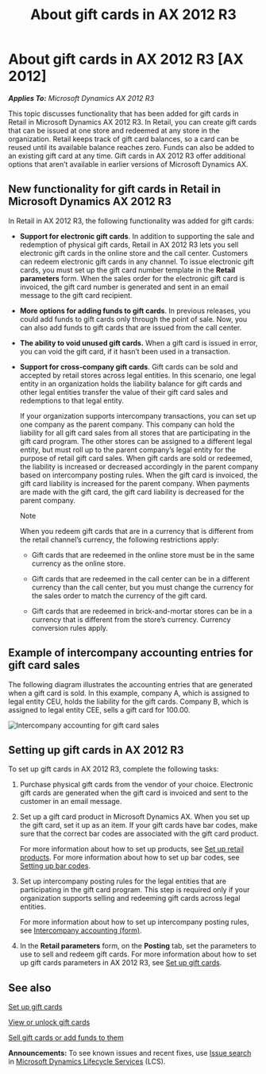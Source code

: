 ﻿---
title: About gift cards in AX 2012 R3
TOCTitle: About gift cards in AX 2012 R3
ms:assetid: d457f119-8160-4253-a9b9-567b27aca8d3
ms:mtpsurl: https://technet.microsoft.com/en-us/library/Dn497834(v=AX.60)
ms:contentKeyID: 62200164
ms.date: 05/02/2014
mtps_version: v=AX.60
---

# About gift cards in AX 2012 R3 [AX 2012]


_**Applies To:** Microsoft Dynamics AX 2012 R3_

This topic discusses functionality that has been added for gift cards in Retail in Microsoft Dynamics AX 2012 R3. In Retail, you can create gift cards that can be issued at one store and redeemed at any store in the organization. Retail keeps track of gift card balances, so a card can be reused until its available balance reaches zero. Funds can also be added to an existing gift card at any time. Gift cards in AX 2012 R3 offer additional options that aren’t available in earlier versions of Microsoft Dynamics AX.

## New functionality for gift cards in Retail in Microsoft Dynamics AX 2012 R3

In Retail in AX 2012 R3, the following functionality was added for gift cards:

  - **Support for electronic gift cards**. In addition to supporting the sale and redemption of physical gift cards, Retail in AX 2012 R3 lets you sell electronic gift cards in the online store and the call center. Customers can redeem electronic gift cards in any channel. To issue electronic gift cards, you must set up the gift card number template in the **Retail parameters** form. When the sales order for the electronic gift card is invoiced, the gift card number is generated and sent in an email message to the gift card recipient.

  - **More options for adding funds to gift cards**. In previous releases, you could add funds to gift cards only through the point of sale. Now, you can also add funds to gift cards that are issued from the call center.

  - **The ability to void unused gift cards.** When a gift card is issued in error, you can void the gift card, if it hasn’t been used in a transaction.

  - **Support for cross-company gift cards**. Gift cards can be sold and accepted by retail stores across legal entities. In this scenario, one legal entity in an organization holds the liability balance for gift cards and other legal entities transfer the value of their gift card sales and redemptions to that legal entity.
    
    If your organization supports intercompany transactions, you can set up one company as the parent company. This company can hold the liability for all gift card sales from all stores that are participating in the gift card program. The other stores can be assigned to a different legal entity, but must roll up to the parent company’s legal entity for the purpose of retail gift card sales. When gift cards are sold or redeemed, the liability is increased or decreased accordingly in the parent company based on intercompany posting rules. When the gift card is invoiced, the gift card liability is increased for the parent company. When payments are made with the gift card, the gift card liability is decreased for the parent company.
    

    > [!NOTE]
    > <P>When you redeem gift cards that are in a currency that is different from the retail channel’s currency, the following restrictions apply:</P>
    > <UL>
    > <LI>
    > <P>Gift cards that are redeemed in the online store must be in the same currency as the online store.</P>
    > <LI>
    > <P>Gift cards that are redeemed in the call center can be in a different currency than the call center, but you must change the currency for the sales order to match the currency of the gift card.</P>
    > <LI>
    > <P>Gift cards that are redeemed in brick-and-mortar stores can be in a currency that is different from the store’s currency. Currency conversion rules apply.</P></LI></UL>



## Example of intercompany accounting entries for gift card sales

The following diagram illustrates the accounting entries that are generated when a gift card is sold. In this example, company A, which is assigned to legal entity CEU, holds the liability for the gift cards. Company B, which is assigned to legal entity CEE, sells a gift card for 100.00.

![Intercompany accounting for gift card sales](images/Dn497834.GiftCardAccountingExample(AX.60).gif "Intercompany accounting for gift card sales")

## Setting up gift cards in AX 2012 R3

To set up gift cards in AX 2012 R3, complete the following tasks:

1.  Purchase physical gift cards from the vendor of your choice. Electronic gift cards are generated when the gift card is invoiced and sent to the customer in an email message.

2.  Set up a gift card product in Microsoft Dynamics AX. When you set up the gift card, set it up as an item. If your gift cards have bar codes, make sure that the correct bar codes are associated with the gift card product.
    
    For more information about how to set up products, see [Set up retail products](set-up-retail-products.md). For more information about how to set up bar codes, see [Setting up bar codes](setting-up-bar-codes.md).

3.  Set up intercompany posting rules for the legal entities that are participating in the gift card program. This step is required only if your organization supports selling and redeeming gift cards across legal entities.
    
    For more information about how to set up intercompany posting rules, see [Intercompany accounting (form)](https://technet.microsoft.com/en-us/library/aa619468\(v=ax.60\)).

4.  In the **Retail parameters** form, on the **Posting** tab, set the parameters to use to sell and redeem gift cards. For more information about how to set up gift cards parameters in AX 2012 R3, see [Set up gift cards](set-up-gift-cards.md).

## See also

[Set up gift cards](set-up-gift-cards.md)

[View or unlock gift cards](view-or-unlock-gift-cards.md)

[Sell gift cards or add funds to them](sell-gift-cards-or-add-funds-to-them.md)

  
**Announcements:** To see known issues and recent fixes, use [Issue search](http://go.microsoft.com/fwlink/?linkid=389258) in [Microsoft Dynamics Lifecycle Services](http://go.microsoft.com/fwlink/?linkid=306505) (LCS).

